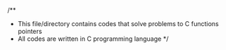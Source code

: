 /**
 * This file/directory contains codes that solve problems to C functions pointers
 * All codes are written in C programming language
*/
